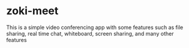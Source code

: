 # zoki-meet
This is a simple video conferencing app with some features such as file sharing, real time chat, whiteboard, screen sharing, and many other features
